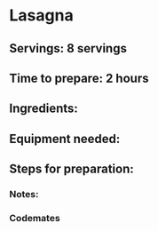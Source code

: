 # Lasagna

## Servings: 8 servings

## Time to prepare: 2 hours

## Ingredients:


## Equipment needed:


## Steps for preparation:



### Notes:



### Codemates #
